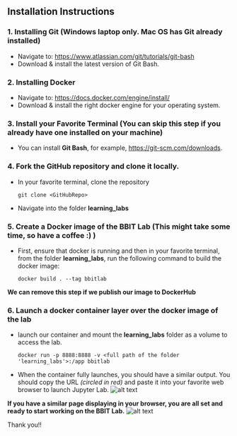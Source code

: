 ## Installation Instructions

### 1. Installing **Git** (Windows laptop only. Mac OS has Git already installed)
- Navigate to: https://www.atlassian.com/git/tutorials/git-bash
- Download & install the latest version of Git Bash.

### 2. Installing **Docker**
- Navigate to: https://docs.docker.com/engine/install/
- Download & install the right docker engine for your operating system.

### 3. Install your Favorite Terminal (You can skip this step if you already have one installed on your machine)
- You can install **Git Bash**, for example, https://git-scm.com/downloads.


### 4. Fork the GitHub repository and clone it locally.
- In your favorite terminal, clone the repository
    ```
    git clone <GitHubRepo>
    ```
- Navigate into the folder **learning_labs**

### 5. Create a **Docker image** of the BBIT Lab (This might take some time, so have a coffee :) )
- First, ensure that docker is running and then in your favorite terminal, from the folder **learning_labs**, run the following command to build the docker image:
    ```
    docker build . --tag bbitlab
    ``` 
**We can remove this step if we publish our image to DockerHub**

### 6. Launch a docker container layer over the docker image of the lab
- launch our container and mount the **learning_labs** folder as a volume to access the lab.
    ```
    docker run -p 8888:8888 -v <full path of the folder 'learning_labs'>:/app bbitlab
    ```

- When the container fully launches, you should have a similar output.
    You should copy the URL *(circled in red)* and paste it into your favorite web browser to launch Jupyter Lab.
![alt text](./databbit_lab.PNG)


**If you have a similar page displaying in your browser, you are all set and ready to start working on the BBIT Lab.**
![alt text](./databbit_lab_2.PNG)

Thank you!!